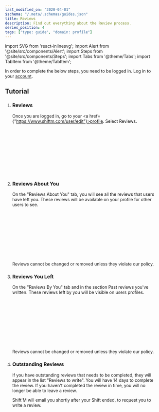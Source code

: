 ```yaml
---
last_modified_on: "2020-04-01"
$schema: "/.meta/.schemas/guides.json"
title: Reviews
description: Find out everything about the Review process.
series_position: 4
tags: ["type: guide", "domain: profile"]
---
```


import SVG from 'react-inlinesvg';
import Alert from '@site/src/components/Alert';
import Steps from '@site/src/components/Steps';
import Tabs from '@theme/Tabs';
import TabItem from '@theme/TabItem';

<Alert type="info">
In order to complete the below steps, you need to be logged in. Log in to your <a href={"https://shiftm.com/"}>account</a>.
</Alert>



## Tutorial


<Steps headingDepth={3}>
<ol>
<li>



### Reviews



Once you are logged in, go to your <a href={"https://www.shiftm.com/user/edit"}>profile</a>. Select Reviews.

<SVG src="/img/profile_options.svg" />

</li>
<li>

### Reviews About You

On the "Reviews About You" tab, you will see all the reviews that users have left you. These reviews will be available on your profile for other users to see.

<SVG src="/img/reviews-about-you.svg" />

Reviews cannot be changed or removed unless they violate our policy.
</li>
<li>


### Reviews You Left

On the "Reviews By You" tab and in the section Past reviews you've written. These reviews left by you will be visible on users profiles.



<SVG src="/img/reviews-by-you.svg" />


Reviews cannot be changed or removed unless they violate our policy.

</li>
<li>


### Outstanding Reviews

If you have outstanding reviews that needs to be completed, they will appear in the list "Reviews to write". You will have 14 days to complete the review. If you
haven't completed the review in time, you will no longer be able to leave a review.

Shift'M will email you shortly after your Shift ended, to request you to write a review.


<SVG src="/img/reviews-by-you.svg" />


</li>
</ol>


</Steps>
